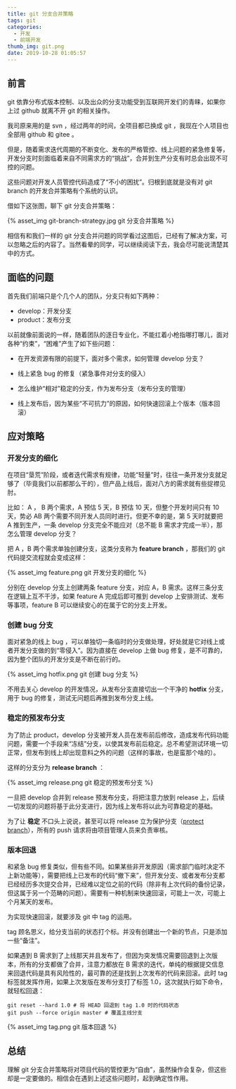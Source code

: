 ```yaml
---
title: git 分支合并策略
tags: git
categories:
  - 开发
  - 前端开发
thumb_img: git.png
date: 2019-10-28 01:05:57
---
```



## 前言

git 依靠分布式版本控制、以及出众的分支功能受到互联网开发们的青睐，如果你上过 github 就离不开 git 的相关操作。

我司原来用的是 svn ，经过两年的时间，全项目都已换成 git ，我现在个人项目也全部用 github 和 gitee 。

但是，随着需求迭代周期的不断变化、发布的严格管控、线上问题的紧急修复等，开发分支时刻面临着来自不同需求方的“挑战”，合并到生产分支有时总会出现不可控的问题。

这些问题对开发人员管控代码造成了“不小的困扰”。归根到底就是没有对 git branch 的开发合并策略有个系统的认识。

借如下这张图，聊下 git 分支合并策略：

{% asset_img git-branch-strategy.jpg git 分支合并策略 %}

相信有和我们一样的 git 分支合并问题的同学看过这图后，已经有了解决方案，可以忽略之后的内容了。当然看晕的同学，可以继续阅读下去，我会尽可能说清楚其中的方式。

## 面临的问题

首先我们前端只是个几个人的团队，分支只有如下两种：

- develop：开发分支
- product：发布分支

以前就像前面说的一样，随着团队的逐日专业化，不能扛着小枪指哪打哪儿，面对各种“约束”，“困难”产生了如下些问题：

- 在开发资源有限的前提下，面对多个需求，如何管理 develop 分支？

- 线上紧急 bug 的修复（紧急事件对分支的侵入）

- 怎么维护“相对”稳定的分支，作为发布分支（发布分支的管理）

- 线上发布后，因为某些“不可抗力”的原因，如何快速回滚上个版本（版本回滚）

## 应对策略

### 开发分支的细化

在项目“垦荒”阶段，或者迭代需求有规律，功能“轻量”时，往往一条开发分支就足够了（毕竟我们以前都那么干的），但产品上线后，面对八方的需求就有些捉襟见肘。

比如： A ， B 两个需求，A 预估 5 天，B 预估 10 天，但整个开发时间只有 10 天，势必 AB 两个需要不同开发人员同时进行。但更不幸的是，第 5 天时就要把 A 推到生产，一条 develop 分支完全不能应对（总不能 B 需求才完成一半），那怎么管理 develop 分支？

把 A ，B 两个需求单独创建分支，这类分支称为 **feature branch** ，那我们的 git 代码提交流程就会变成这样：

{% asset_img feature.png git 开发分支的细化 %}

分别在 develop 分支上创建两条 feature 分支，对应 A，B 需求。这样三条分支在逻辑上互不干涉，如果 feature A 完成后即可推到 develop 上安排测试、发布等事项，feature B 可以继续安心的在属于它的分支上开发。

### 创建 bug 分支

面对紧急的线上 bug ，可以单独切一条临时的分支做处理，好处就是它对线上或者开发分支做的到“零侵入”。因为直接在 develop 上做 bug 修复，是不可靠的，因为整个团队的开发分支是不断在前行的。

{% asset_img hotfix.png git 创建 bug 分支 %}

不用去关心 develop 的开发情况，从发布分支直接切出一个干净的 **hotfix** 分支，用于 bug 的修复，测试无问题后再推到发布分支上线。

### 稳定的预发布分支

为了防止 product，develop 分支被开发人员在发布前后修改，造成发布代码功能问题，需要一个手段来“冻结”分支，以使其发布前后稳定。总不希望测试环境一切正常，但发布到线上却出现意料之外的问题（这样的事故，也是蛮那个啥的）。

这样的分支分为 **release branch** ：

{% asset_img release.png git 稳定的预发布分支 %}

一旦把 develop 合并到 release 预发布分支，将把注意力放到 release 上，后续一切发现的问题将基于此分支进行，因为线上发布将以此为可靠稳定的基础。

为了让 **稳定** 不口头上说说，甚至可以将 release 立为保护分支（[protect branch](https://help.github.com/en/github/administering-a-repository/about-protected-branches)），所有的 push 请求将由项目管理人员来负责审核。

### 版本回退

和紧急 bug 修复类似，但有些不同。如果某些非开发原因（需求部门临时决定不上新功能等），需要把线上已发布的代码“撤下来”，但开发分支、或者发布分支都已经经历多次提交合并，已经难以定位之前的代码（除非有上次代码的备份记录，但这属于另一个范畴的问题）。需要有一种机制来快速回滚，可能上一次，可能上个月某天的发布。

为实现快速回滚，就要涉及 git 中 tag 的运用。

tag 顾名思义，给分支当前的状态打个标。并没有创建出一个新的节点，只是添加一些“备注”。

如果遇到 B 需求到了上线那天并且发布了，但因为突发情况需要回退到上次版本，所有的分支都做了合并，注意力都放在 B 需求的迭代，单纯的根据提交信息来回退代码是具有风险性的，最可靠的还是找到上次发布的代码来回滚。此时 tag 标签就发挥作用，如果上次发版在发布分支打了标签 1.0，这次就执行如下命令，就轻松回退：

```shell
git reset --hard 1.0 # 将 HEAD 回退到 tag 1.0 时的代码状态
git push --force origin master # 覆盖主线分支
```

{% asset_img tag.png git 版本回退 %}

## 总结

理解 git 分支合并策略将对项目代码的管控更为“自由”，虽然操作会复杂，但这些却是一定要做的。相信会在遇到上述这些问题时，起到确定性作用。
